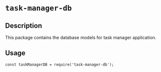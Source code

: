 # `task-manager-db`

## Description

This package contains the database models for task manager application.

## Usage

```
const taskManagerDB = require('task-manager-db');

```
